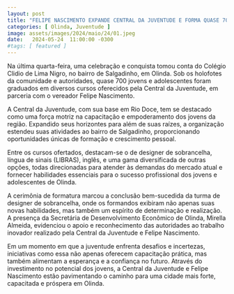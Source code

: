 ```yaml
---
layout: post
title: "FELIPE NASCIMENTO EXPANDE CENTRAL DA JUVENTUDE E FORMA QUASE 700 JOVENS EM SALGADINHO"
categories: [ Olinda, Juventude ]
image: assets/images/2024/maio/24/01.jpeg
date:   2024-05-24  11:00:00 -0300
#tags: [ featured ]
---
```

Na última quarta-feira, uma celebração e conquista tomou conta do Colégio Clidio de Lima Nigro, no bairro de Salgadinho, em Olinda. Sob os holofotes da comunidade e autoridades, quase 700 jovens e adolescentes foram graduados em diversos cursos oferecidos pela Central da Juventude, em parceria com o vereador Felipe Nascimento.

A Central da Juventude, com sua base em Rio Doce, tem se destacado como uma força motriz na capacitação e empoderamento dos jovens da região. Expandido seus horizontes para além de suas raízes, a organização estendeu suas atividades ao bairro de Salgadinho, proporcionando oportunidades únicas de formação e crescimento pessoal.

Entre os cursos ofertados, destacam-se o de designer de sobrancelha, língua de sinais (LIBRAS), inglês, e uma gama diversificada de outras opções, todas direcionadas para atender às demandas do mercado atual e fornecer habilidades essenciais para o sucesso profissional dos jovens e adolescentes de Olinda.

A cerimônia de formatura marcou a conclusão bem-sucedida da turma de designer de sobrancelha, onde os formandos exibiram não apenas suas novas habilidades, mas também um espírito de determinação e realização. A presença da Secretária de Desenvolvimento Econômico de Olinda, Mirella Almeida, evidenciou o apoio e reconhecimento das autoridades ao trabalho inovador realizado pela Central da Juventude e Felipe Nascimento.

Em um momento em que a juventude enfrenta desafios e incertezas, iniciativas como essa não apenas oferecem capacitação prática, mas também alimentam a esperança e a confiança no futuro. Através do investimento no potencial dos jovens, a Central da Juventude e Felipe Nascimento estão pavimentando o caminho para uma cidade mais forte, capacitada e próspera em Olinda.
